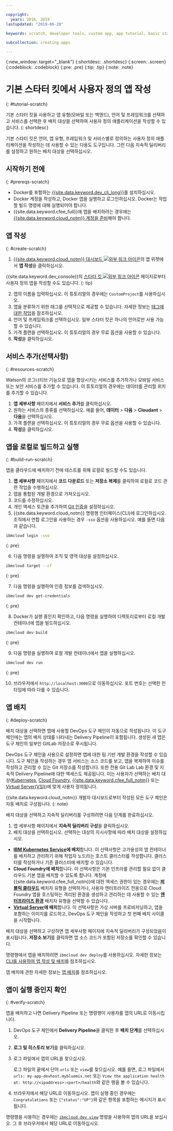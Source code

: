 ```yaml
---

copyright:
  years: 2016, 2019
lastupdated: "2019-06-20"

keywords: scratch, developer tools, custom app, app tutorial, basic starter kit, language, backend, mobile

subcollection: creating-apps

---
```


{:new_window: target="_blank"}
{:shortdesc: .shortdesc}
{:screen: .screen}
{:codeblock: .codeblock}
{:pre: .pre}
{:tip: .tip}
{:note: .note}

# 기본 스타터 킷에서 사용자 정의 앱 작성
{: #tutorial-scratch}

기본 스타터 킷을 사용하고 앱 유형(모바일 또는 백엔드), 언어 및 프레임워크를 선택하고 서비스를 선택한 후 배치 대상을 선택하여 사용자 정의 애플리케이션을 작성할 수 있습니다.
{: shortdesc}

기본 스타터 킷은 언어, 앱 유형, 프레임워크 및 서비스별로 정의하는 사용자 정의 애플리케이션을 작성하는 데 사용할 수 있는 다용도 도구입니다. 그런 다음 지속적 딜리버리를 설정하고 원하는 배치 대상을 선택하십시오.

## 시작하기 전에
{: #prereqs-scratch}

* Docker를 포함하는 [{{site.data.keyword.dev_cli_long}}](/docs/cli?topic=cloud-cli-getting-started)를 설치하십시오. 
* Docker 계정을 작성하고, Docker 앱을 실행하고 로그인하십시오. Docker는 작업할 빌드 명령에 대해 실행되어야 합니다.
* {{site.data.keyword.cfee_full}}에 앱을 배치하려는 경우에는 [{{site.data.keyword.cloud_notm}} 계정을 준비](/docs/cloud-foundry?topic=cloud-foundry-prepare)해야 합니다.

## 앱 작성
{: #create-scratch}

1. [{{site.data.keyword.cloud_notm}} 대시보드 ![외부 링크 아이콘](../../icons/launch-glyph.svg "외부 링크 아이콘")](https://{DomainName})의 앱 위젯에서 **앱 작성**을 클릭하십시오.

  {{site.data.keyword.dev_console}}의 [스타터 킷 ![외부 링크 아이콘](../../icons/launch-glyph.svg "외부 링크 아이콘")](https://{DomainName}/developer/appservice/starter-kits) 페이지로부터 사용자 정의 앱을 작성할 수도 있습니다.
  {: tip}

2. 앱의 이름을 입력하십시오. 이 튜토리얼의 경우에는 `CustomProject`를 사용하십시오.
3. 앱을 분류하기 위한 태그를 선택적으로 제공할 수 있습니다. 자세한 정보는 [태그에 대한 작업](/docs/resources?topic=resources-tag)을 참조하십시오.
4. 언어 및 프레임워크를 선택하십시오. 일부 스타터 킷은 하나의 언어로만 사용 가능할 수 있습니다.
5. 가격 플랜을 선택하십시오. 이 튜토리얼의 경우 무료 옵션을 사용할 수 있습니다.
6. **작성**을 클릭하십시오.

## 서비스 추가(선택사항)
{: #resources-scratch}

Watson의 코그너티브 기능으로 앱을 향상시키는 서비스를 추가하거나 모바일 서비스 또는 보안 서비스를 추가할 수 있습니다. 이 튜토리얼의 경우에는 데이터를 관리할 위치를 추가할 수 있습니다.

1. **앱 세부사항** 페이지에서 **서비스 추가**를 클릭하십시오.
2. 원하는 서비스의 종류를 선택하십시오. 예를 들어, **데이터** > **다음** > **Cloudant** > **다음**을 선택하십시오.
3. 가격 플랜을 선택하십시오. 이 튜토리얼의 경우 무료 옵션을 사용할 수 있습니다.
4. **작성**을 클릭하십시오.

## 앱을 로컬로 빌드하고 실행
{: #build-run-scratch}

앱을 클라우드에 배치하기 전에 테스트를 위해 로컬로 빌드할 수도 있습니다.

1. **앱 세부사항** 페이지에서 **코드 다운로드** 또는 **저장소 복제**를 클릭하여 로컬로 코드 관련 작업을 수행하십시오.
2. 앱을 통합된 개발 환경으로 가져오십시오.
3. 코드를 수정하십시오.
4. 개인 액세스 토큰을 추가하여 [Git 인증](/docs/services/ContinuousDelivery?topic=ContinuousDelivery-git_working#git_authentication)을 설정하십시오.
5. {{site.data.keyword.cloud_notm}} 명령행 인터페이스(CLI)에 로그인하십시오. 조직에서 연합 로그인을 사용하는 경우 `-sso` 옵션을 사용하십시오. 예를 들면 다음과 같습니다.

  ```bash
  ibmcloud login -sso
  ```
  {: pre}

6. 다음 명령을 실행하여 조직 및 영역 대상을 설정하십시오.

  ```bash
  ibmcloud target --cf
  ```
  {: pre}

7. 다음 명령을 실행하여 인증 정보를 검색하십시오.

  ```bash
  ibmcloud dev get-credentials
  ```
  {: pre}

8. Docker가 실행 중인지 확인하고, 다음 명령을 실행하여 디렉토리로부터 로컬 개발 컨테이너에 앱을 빌드하십시오.

  ```bash
  ibmcloud dev build
  ```
  {: pre}

9. 다음 명령을 실행하여 로컬 개발 컨테이너에서 앱을 실행하십시오.

  ```bash
  ibmcloud dev run
  ```
  {: pre}

10. 브라우저에서 `http://localhost:3000`으로 이동하십시오. 포트 번호는 선택한 런타임에 따라 다를 수 있습니다.

## 앱 배치
{: #deploy-scratch}

배치 대상을 선택하면 앱에 사용할 DevOps 도구 체인이 자동으로 작성됩니다. 이 도구 체인에는 앱의 배치 상태를 나타내는 Delivery Pipeline이 포함됩니다. 생성된 새 앱은 도구 체인의 일부인 GitLab 저장소로 푸시됩니다.

DevOps 도구 체인을 사용으로 설정하면 앱에 대한 팀 기반 개발 환경을 작성할 수 있습니다. 도구 체인을 작성하는 경우 앱 서비스는 소스 코드를 보고, 앱을 복제하여 이슈를 작성하고 관리할 수 있는 Git 저장소를 작성합니다. 또한 전용 Git Lab Lab 환경 및 지속적 Delivery Pipeline에 대한 액세스도 제공됩니다. 이는 사용자가 선택하는 배치 대상([Kubernetes](/docs/containers?topic=containers-getting-started), [Cloud Foundry](/docs/cloud-foundry-public?topic=cloud-foundry-public-about-cf), [{{site.data.keyword.cfee_full_notm}}](/docs/cloud-foundry?topic=cloud-foundry-about) 또는 [Virtual Server(VSI)](/docs/vsi?topic=virtual-servers-getting-started-tutorial))에 맞게 사용자 정의됩니다.

{{site.data.keyword.cloud_notm}} 개발자 대시보드로부터 작성된 모든 도구 체인은 자동 배치로 구성됩니다.
{: note}

배치 대상을 선택하고 지속적 딜리버리를 구성하려면 다음 단계를 완료하십시오.

1. 앱 세부사항 페이지에서 **지속적 딜리버리 구성**을 클릭하십시오.
2. 배치 대상을 선택하십시오. 선택하는 대상의 지시사항에 따라 배치 대상을 설정하십시오.
  * **[IBM Kubernetes Service](/docs/containers?topic=containers-app)에 배치**합니다. 이 선택사항은 고가용성의 앱 컨테이너를 배치하고 관리하기 위해 작업자 노드라는 호스트 클러스터를 작성합니다. 클러스터를 작성하거나 기존 클러스터에 배치할 수 있습니다.
  * **Cloud Foundry에 배치**합니다. 이 선택사항은 기본 인프라를 관리할 필요 없이 클라우드 기본 앱을 배치할 수 있도록 합니다. 계정에 {{site.data.keyword.cfee_full_notm}}에 대한 액세스 권한이 있는 경우에는 **[퍼블릭 클라우드](/docs/cloud-foundry-public?topic=cloud-foundry-public-deployingapps)** 배치자 유형을 선택하거나, 사용자 엔터프라이즈 전용으로 Cloud Foundry 앱을 호스팅하는 격리된 환경을 생성하고 관리하는 데 사용할 수 있는 **[엔터프라이즈 환경](/docs/cloud-foundry?topic=cloud-foundry-deploy_apps)** 배치자 유형을 선택할 수 있습니다.
  * **[Virtual Server](/docs/vsi?topic=virtual-servers-deploying-to-a-virtual-server)에 배치**합니다. 이 선택사항은 가상 서버를 프로비저닝하고, 앱을 포함하는 이미지를 로드하고, DevOps 도구 체인을 작성하고 첫 번째 배치 사이클을 시작합니다.

배치 대상을 선택하고 구성하면 앱 세부사항 페이지에 지속적 딜리버리가 구성되었음이 표시됩니다. **저장소 보기**를 클릭하면 앱 소스 코드가 포함된 저장소를 확인할 수 있습니다.

명령행에서 앱을 배치하려면 `ibmcloud dev deploy`를 사용하십시오. 자세한 정보는 [CLI를 사용하여 앱 작성 및 배치](/docs/apps?topic=creating-apps-create-deploy-app-cli)를 참조하십시오.

앱 배치에 관한 자세한 정보는 [앱 배치](/docs/apps?topic=creating-apps-deploying-apps)를 참조하십시오.

## 앱이 실행 중인지 확인
{: #verify-scratch}

앱을 배치하고 나면 Delivery Pipeline 또는 명령행이 사용자를 앱의 URL로 이동시킵니다.

1. DevOps 도구 체인에서 **Delivery Pipeline**을 클릭한 후 **배치 단계**를 선택하십시오.
2. **로그 및 히스토리 보기**를 클릭하십시오.
3. 로그 파일에서 앱의 URL을 찾으십시오.

   로그 파일의 끝에서 단어 `urls` 또는 `view`를 찾으십시오. 예를 들면, 로그 파일에서 `urls: my-app-devhost.mybluemix.net` 또는 `View the application health at: http://<ipaddress>:<port>/health`와 같은 행을 볼 수 있습니다.

4. 브라우저에서 해당 URL로 이동하십시오. 앱이 실행 중인 경우에는 `Congratulations` 또는 `{"status":"UP"}`와 같은 항목을 포함하는 메시지가 표시됩니다.

명령행을 사용하는 경우에는 [`ibmcloud dev view`](/docs/cli/idt?topic=cloud-cli-idt-cli#view) 명령을 사용하여 앱의 URL을 보십시오. 그 후 브라우저에서 해당 URL로 이동하십시오.

